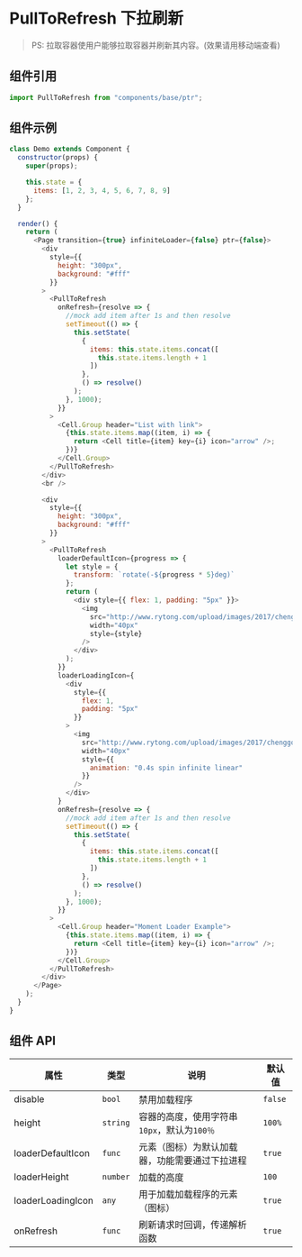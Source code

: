 # PullToRefresh 下拉刷新

> PS: 拉取容器使用户能够拉取容器并刷新其内容。(效果请用移动端查看)

## 组件引用

```js
import PullToRefresh from "components/base/ptr";
```

## 组件示例

<!--DemoStart-->

```js
class Demo extends Component {
  constructor(props) {
    super(props);

    this.state = {
      items: [1, 2, 3, 4, 5, 6, 7, 8, 9]
    };
  }

  render() {
    return (
      <Page transition={true} infiniteLoader={false} ptr={false}>
        <div
          style={{
            height: "300px",
            background: "#fff"
          }}
        >
          <PullToRefresh
            onRefresh={resolve => {
              //mock add item after 1s and then resolve
              setTimeout(() => {
                this.setState(
                  {
                    items: this.state.items.concat([
                      this.state.items.length + 1
                    ])
                  },
                  () => resolve()
                );
              }, 1000);
            }}
          >
            <Cell.Group header="List with link">
              {this.state.items.map((item, i) => {
                return <Cell title={item} key={i} icon="arrow" />;
              })}
            </Cell.Group>
          </PullToRefresh>
        </div>
        <br />

        <div
          style={{
            height: "300px",
            background: "#fff"
          }}
        >
          <PullToRefresh
            loaderDefaultIcon={progress => {
              let style = {
                transform: `rotate(-${progress * 5}deg)`
              };
              return (
                <div style={{ flex: 1, padding: "5px" }}>
                  <img
                    src="http://www.rytong.com/upload/images/2017/chenggonganli/nonghang.jpg"
                    width="40px"
                    style={style}
                  />
                </div>
              );
            }}
            loaderLoadingIcon={
              <div
                style={{
                  flex: 1,
                  padding: "5px"
                }}
              >
                <img
                  src="http://www.rytong.com/upload/images/2017/chenggonganli/nonghang.jpg"
                  width="40px"
                  style={{
                    animation: "0.4s spin infinite linear"
                  }}
                />
              </div>
            }
            onRefresh={resolve => {
              //mock add item after 1s and then resolve
              setTimeout(() => {
                this.setState(
                  {
                    items: this.state.items.concat([
                      this.state.items.length + 1
                    ])
                  },
                  () => resolve()
                );
              }, 1000);
            }}
          >
            <Cell.Group header="Moment Loader Example">
              {this.state.items.map((item, i) => {
                return <Cell title={item} key={i} icon="arrow" />;
              })}
            </Cell.Group>
          </PullToRefresh>
        </div>
      </Page>
    );
  }
}
```

<!--End-->

## 组件 API

| 属性              | 类型     | 说明                                           | 默认值  |
| ----------------- | -------- | ---------------------------------------------- | ------- |
| disable           | `bool`   | 禁用加载程序                                   | `false` |
| height            | `string` | 容器的高度，使用字符串`10px`，默认为`100％`    | `100%`  |
| loaderDefaultIcon | `func`   | 元素（图标）为默认加载器，功能需要通过下拉进程 | `true`  |
| loaderHeight      | `number` | 加载的高度                                     | `100`   |
| loaderLoadingIcon | `any`    | 用于加载加载程序的元素（图标）                 | `true`  |
| onRefresh         | `func`   | 刷新请求时回调，传递解析函数                   | `true`  |
